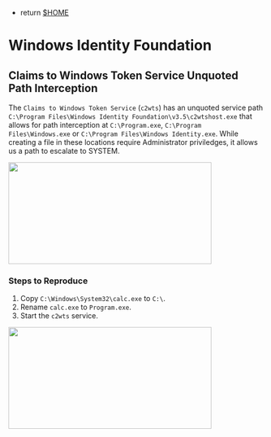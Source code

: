 
- return [$HOME](https://spacecow99.github.io/)

# Windows Identity Foundation

## Claims to Windows Token Service Unquoted Path Interception

The `Claims to Windows Token Service` (`c2wts`) has an unquoted service path `C:\Program Files\Windows Identity Foundation\v3.5\c2wtshost.exe` that allows for path interception at `C:\Program.exe`, `C:\Program Files\Windows.exe` or `C:\Program Files\Windows Identity.exe`. While creating a file in these locations require Administrator priviledges, it allows us a path to escalate to SYSTEM.

<img src="https://spacecow.github.io/path-interception/windows-identity-foundation/c2wts_service_path.PNG" width="400" height="200" />

### Steps to Reproduce

1. Copy `C:\Windows\System32\calc.exe` to `C:\`.
2. Rename `calc.exe` to `Program.exe`.
3. Start the `c2wts` service.

<img src="https://spacecow.github.io/path-interception/windows-identity-foundation/c2wts_program_process.PNG" width="400" height="200" />
